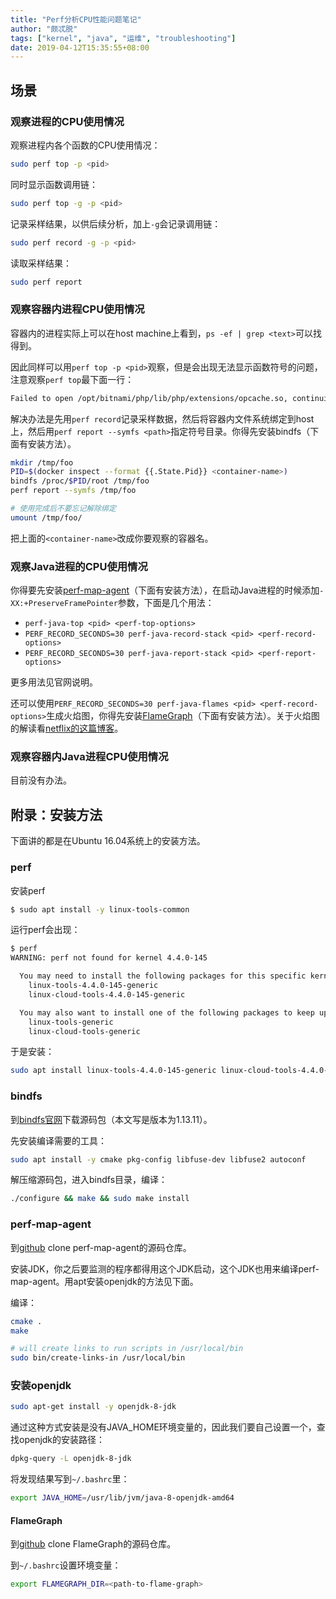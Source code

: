 ```yaml
---
title: "Perf分析CPU性能问题笔记"
author: "颇忒脱"
tags: ["kernel", "java", "运维", "troubleshooting"]
date: 2019-04-12T15:35:55+08:00
---
```


<!--more-->

## 场景

### 观察进程的CPU使用情况

观察进程内各个函数的CPU使用情况：

```bash
sudo perf top -p <pid>
```

同时显示函数调用链：

```bash
sudo perf top -g -p <pid>
```

记录采样结果，以供后续分析，加上`-g`会记录调用链：

```bash
sudo perf record -g -p <pid>
```

读取采样结果：

```bash
sudo perf report
```

### 观察容器内进程CPU使用情况

容器内的进程实际上可以在host machine上看到，`ps -ef | grep <text>`可以找得到。

因此同样可以用`perf top -p <pid>`观察，但是会出现无法显示函数符号的问题，注意观察`perf top`最下面一行：

```txt
Failed to open /opt/bitnami/php/lib/php/extensions/opcache.so, continuing without symbols
```

解决办法是先用`perf record`记录采样数据，然后将容器内文件系统绑定到host上，然后用`perf report --symfs <path>`指定符号目录。你得先安装bindfs（下面有安装方法）。

```bash
mkdir /tmp/foo
PID=$(docker inspect --format {{.State.Pid}} <container-name>)
bindfs /proc/$PID/root /tmp/foo
perf report --symfs /tmp/foo

# 使用完成后不要忘记解除绑定
umount /tmp/foo/
```

把上面的`<container-name>`改成你要观察的容器名。

### 观察Java进程的CPU使用情况

你得要先安装[perf-map-agent][perf-map-agent]（下面有安装方法），在启动Java进程的时候添加`-XX:+PreserveFramePointer`参数，下面是几个用法：

* `perf-java-top <pid> <perf-top-options>`
* `PERF_RECORD_SECONDS=30 perf-java-record-stack <pid> <perf-record-options>`
* `PERF_RECORD_SECONDS=30 perf-java-report-stack <pid> <perf-report-options>`

更多用法见官网说明。

还可以使用`PERF_RECORD_SECONDS=30 perf-java-flames <pid> <perf-record-options>`生成火焰图，你得先安装[FlameGraph][flame-graph]（下面有安装方法）。关于火焰图的解读看[netflix的这篇博客][netflix-blog]。

### 观察容器内Java进程CPU使用情况

目前没有办法。

## 附录：安装方法

下面讲的都是在Ubuntu 16.04系统上的安装方法。

### perf

安装perf

```bash
$ sudo apt install -y linux-tools-common
```

运行perf会出现：

```bash
$ perf
WARNING: perf not found for kernel 4.4.0-145

  You may need to install the following packages for this specific kernel:
    linux-tools-4.4.0-145-generic
    linux-cloud-tools-4.4.0-145-generic

  You may also want to install one of the following packages to keep up to date:
    linux-tools-generic
    linux-cloud-tools-generic
```

于是安装：

```bash
sudo apt install linux-tools-4.4.0-145-generic linux-cloud-tools-4.4.0-145-generic linux-cloud-tools-generic
```

### bindfs

到[bindfs官网][bindfs]下载源码包（本文写是版本为1.13.11）。

先安装编译需要的工具：

```bash
sudo apt install -y cmake pkg-config libfuse-dev libfuse2 autoconf 
```

解压缩源码包，进入bindfs目录，编译：

```bash
./configure && make && sudo make install
```

### perf-map-agent

到[github][perf-map-agent] clone perf-map-agent的源码仓库。

安装JDK，你之后要监测的程序都得用这个JDK启动，这个JDK也用来编译perf-map-agent。用apt安装openjdk的方法见下面。

编译：

```bash
cmake .
make

# will create links to run scripts in /usr/local/bin
sudo bin/create-links-in /usr/local/bin
```

### 安装openjdk

```bash
sudo apt-get install -y openjdk-8-jdk
```

通过这种方式安装是没有JAVA_HOME环境变量的，因此我们要自己设置一个，查找openjdk的安装路径：

```bash
dpkg-query -L openjdk-8-jdk
```

将发现结果写到`~/.bashrc`里：

```bash
export JAVA_HOME=/usr/lib/jvm/java-8-openjdk-amd64
```

#### FlameGraph

到[github][flame-graph] clone FlameGraph的源码仓库。

到`~/.bashrc`设置环境变量：

```bash
export FLAMEGRAPH_DIR=<path-to-flame-graph>
```

[bindfs]: https://bindfs.org/
[perf-map-agent]: https://github.com/jvm-profiling-tools/perf-map-agent
[flame-graph]: https://github.com/brendangregg/FlameGraph
[netflix-blog]: https://medium.com/netflix-techblog/java-in-flames-e763b3d32166
